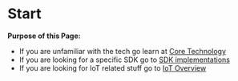 # Start

**Purpose of this Page:**

* If you are unfamiliar with the tech go learn at [Core Technology](../start/core/)
* If you are looking for a specific SDK go to [SDK implementations](../start/sdk.md)
* If you are looking for IoT related stuff go to [IoT Overview](../start/iot.md)
